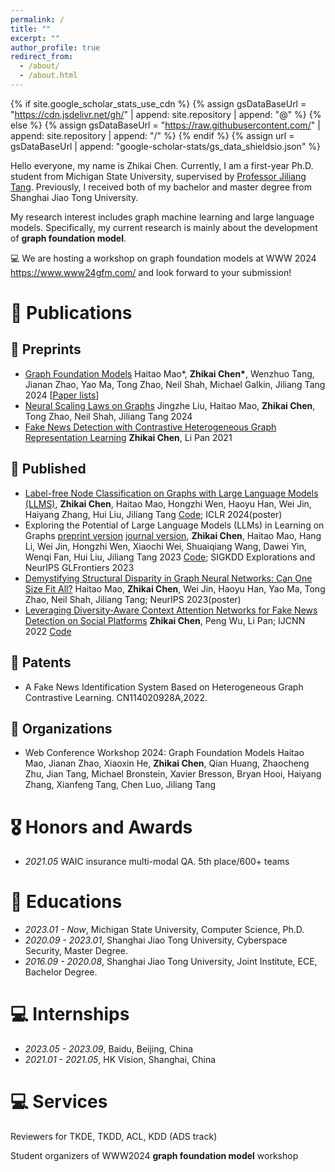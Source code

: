 ```yaml
---
permalink: /
title: ""
excerpt: ""
author_profile: true
redirect_from: 
  - /about/
  - /about.html
---
```


{% if site.google_scholar_stats_use_cdn %}
{% assign gsDataBaseUrl = "https://cdn.jsdelivr.net/gh/" | append: site.repository | append: "@" %}
{% else %}
{% assign gsDataBaseUrl = "https://raw.githubusercontent.com/" | append: site.repository | append: "/" %}
{% endif %}
{% assign url = gsDataBaseUrl | append: "google-scholar-stats/gs_data_shieldsio.json" %}

<span class='anchor' id='about-me'></span>

Hello everyone, my name is Zhikai Chen. Currently, I am a first-year Ph.D. student from Michigan State University, supervised by [Professor Jiliang Tang](https://www.cse.msu.edu/~tangjili/). Previously, I received both of my bachelor and master degree from Shanghai Jiao Tong University. 

My research interest includes graph machine learning and large language models. Specifically, my current research is mainly about the development of **graph foundation model**. 

💻 We are hosting a workshop on graph foundation models at WWW 2024 https://www.www24gfm.com/ and look forward to your submission!  

# 📝 Publications 

## 📝 Preprints
- [Graph Foundation Models](https://arxiv.org/abs/2402.02216) Haitao Mao\*, **Zhikai Chen\***, Wenzhuo Tang, Jianan Zhao, Yao Ma, Tong Zhao, Neil Shah, Michael Galkin, Jiliang Tang 2024 [[Paper lists](https://github.com/CurryTang/Towards-Graph-Foundation-Models-New-perspective-)]
- [Neural Scaling Laws on Graphs](https://arxiv.org/abs/2402.02054) Jingzhe Liu, Haitao Mao, **Zhikai Chen**, Tong Zhao, Neil Shah, Jiliang Tang 2024
- [Fake News Detection with Contrastive Heterogeneous Graph Representation Learning](https://drive.google.com/file/d/1J3f8MlB5Rn0CgdzFnj1OT06z04iruozh/view?usp=sharing) **Zhikai Chen**, Li Pan 2021

## 📝 Published
- [Label-free Node Classification on Graphs with Large Language Models (LLMS)](https://arxiv.org/abs/2310.04668), **Zhikai Chen**, Haitao Mao, Hongzhi Wen, Haoyu Han, Wei Jin, Haiyang Zhang, Hui Liu, Jiliang Tang [Code](https://github.com/CurryTang/LLMGNN); ICLR 2024(poster)
- Exploring the Potential of Large Language Models (LLMs) in Learning on Graphs
[preprint version](https://arxiv.org/abs/2307.03393v3) [journal version](https://arxiv.org/abs/2307.03393), **Zhikai Chen**, Haitao Mao, Hang Li, Wei Jin, Hongzhi Wen, Xiaochi Wei, Shuaiqiang Wang, Dawei Yin, Wenqi Fan, Hui Liu, Jiliang Tang 2023 [Code](https://github.com/CurryTang/Graph-LLM); SIGKDD Explorations and NeurIPS GLFrontiers 2023
- [Demystifying Structural Disparity in Graph Neural Networks: Can One Size Fit All?](https://arxiv.org/abs/2306.01323) Haitao Mao, **Zhikai Chen**, Wei Jin, Haoyu Han, Yao Ma, Tong Zhao, Neil Shah, Jiliang Tang; NeurIPS 2023(poster)
- [Leveraging Diversity-Aware Context Attention Networks for Fake News Detection on Social Platforms](https://ieeexplore.ieee.org/abstract/document/9892488/) **Zhikai Chen**, Peng Wu, Li Pan; IJCNN 2022 [Code](https://github.com/CurryTang/fake_news_detection)

## 📝 Patents
- A Fake News Identification System Based on Heterogeneous Graph Contrastive Learning. CN114020928A,2022.

## 📝 Organizations
- Web Conference Workshop 2024: Graph Foundation Models Haitao Mao, Jianan Zhao, Xiaoxin He, **Zhikai Chen**, Qian Huang, Zhaocheng Zhu, Jian Tang, Michael Bronstein, Xavier Bresson, Bryan Hooi, Haiyang Zhang, Xianfeng Tang, Chen Luo, Jiliang Tang

  
# 🎖 Honors and Awards
- *2021.05* WAIC insurance multi-modal QA. 5th place/600+ teams

# 📖 Educations
- *2023.01 - Now*, Michigan State University, Computer Science, Ph.D.
- *2020.09 - 2023.01*, Shanghai Jiao Tong University, Cyberspace Security, Master Degree.
- *2016.09 - 2020.08*, Shanghai Jiao Tong University, Joint Institute, ECE, Bachelor Degree. 



# 💻 Internships
- *2023.05 - 2023.09*, Baidu, Beijing, China
- *2021.01 - 2021.05*, HK Vision, Shanghai, China

# 💻 Services
Reviewers for TKDE, TKDD, ACL, KDD (ADS track)

Student organizers of WWW2024 **graph foundation model** workshop
